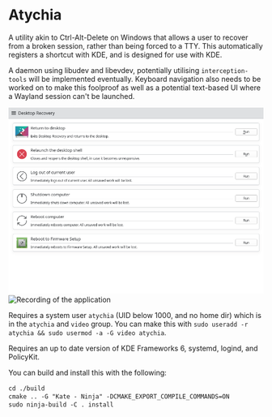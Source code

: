 # Atychia

A utility akin to Ctrl-Alt-Delete on Windows that allows a user to recover from a broken session, rather than being forced to a TTY.
This automatically registers a shortcut with KDE, and is designed for use with KDE.

A daemon using libudev and libevdev, potentially utilising `interception-tools` will be implemented eventually.
Keyboard navigation also needs to be worked on to make this foolproof as well as a potential text-based UI where a Wayland session can't be launched.

![Screenshot of the application](screenshot.png)
![Recording of the application](atychia.gif)

Requires a system user `atychia` (UID below 1000, and no home dir) which is in the `atychia` and `video` group.
You can make this with `sudo useradd -r atychia && sudo usermod -a -G video atychia`.

Requires an up to date version of KDE Frameworks 6, systemd, logind, and PolicyKit.

You can build and install this with the following:
```
cd ./build
cmake .. -G "Kate - Ninja" -DCMAKE_EXPORT_COMPILE_COMMANDS=ON
sudo ninja-build -C . install
```
